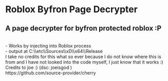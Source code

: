 
# Roblox Byfron Page Decrypter

## A page decrypter for byfron protected roblox :P 
<br>
- Works by injecting into Roblox process
<br>
- output at C:\\etc\\Sources\\xD\\x64\\Release
<br>
I take no credits for this what so ever because I do not know where this is from and I have not looked into the code myself, I just know that it works :)
<br>
Credits to joe :) (dsc: joeisgod )
<br>
https://github.com/source-provider/cherry